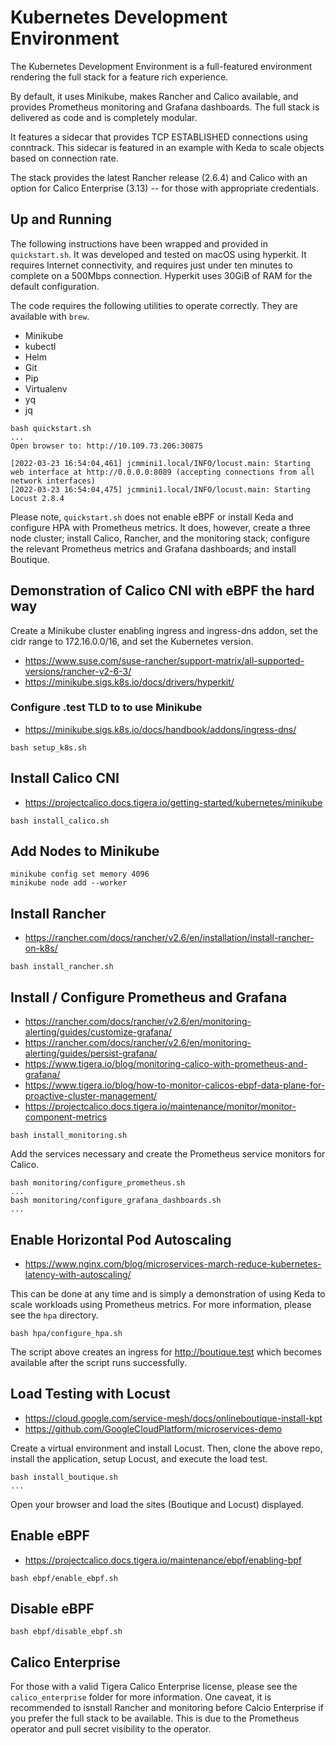 # Kubernetes Development Environment

The Kubernetes Development Environment is a full-featured environment rendering
the full stack for a feature rich experience. 

By default, it uses Minikube, makes Rancher and Calico available, and provides
Prometheus monitoring and Grafana dashboards. The full stack is delivered as
code and is completely modular. 

It features a sidecar that provides TCP ESTABLISHED connections using
conntrack. This sidecar is featured in an example with Keda to scale objects
based on connection rate. 

The stack provides the latest Rancher release (2.6.4) and Calico with an option
for Calico Enterprise (3.13) -- for those with appropriate credentials.

## Up and Running

The following instructions have been wrapped and provided in `quickstart.sh`.
It was developed and tested on macOS using hyperkit. It requires Internet
connectivity, and requires just under ten minutes to complete on a 500Mbps
connection. Hyperkit uses 30GiB of RAM for the default configuration.

The code requires the following utilities to operate correctly. They are
available with `brew`.

* Minikube
* kubectl
* Helm
* Git
* Pip
* Virtualenv
* yq
* jq

```
bash quickstart.sh
...
Open browser to: http://10.109.73.206:30875

[2022-03-23 16:54:04,461] jcmmini1.local/INFO/locust.main: Starting web interface at http://0.0.0.0:8089 (accepting connections from all network interfaces)
[2022-03-23 16:54:04,475] jcmmini1.local/INFO/locust.main: Starting Locust 2.8.4
```

Please note, `quickstart.sh` does not enable eBPF or install Keda and configure
HPA with Prometheus metrics. It does, however, create a three node cluster;
install Calico, Rancher, and the monitoring stack; configure the relevant
Prometheus metrics and Grafana dashboards; and install Boutique.

## Demonstration of Calico CNI with eBPF the hard way 

Create a Minikube cluster enabling ingress and ingress-dns addon, set the
cidr range to 172.16.0.0/16, and set the Kubernetes version.
* https://www.suse.com/suse-rancher/support-matrix/all-supported-versions/rancher-v2-6-3/
* https://minikube.sigs.k8s.io/docs/drivers/hyperkit/

### Configure .test TLD to to use Minikube
* https://minikube.sigs.k8s.io/docs/handbook/addons/ingress-dns/

```
bash setup_k8s.sh
```

## Install Calico CNI
* https://projectcalico.docs.tigera.io/getting-started/kubernetes/minikube

```
bash install_calico.sh
```

## Add Nodes to Minikube

```
minikube config set memory 4096
minikube node add --worker
```
## Install Rancher
* https://rancher.com/docs/rancher/v2.6/en/installation/install-rancher-on-k8s/

```
bash install_rancher.sh
```

## Install / Configure Prometheus and Grafana 
* https://rancher.com/docs/rancher/v2.6/en/monitoring-alerting/guides/customize-grafana/
* https://rancher.com/docs/rancher/v2.6/en/monitoring-alerting/guides/persist-grafana/
* https://www.tigera.io/blog/monitoring-calico-with-prometheus-and-grafana/
* https://www.tigera.io/blog/how-to-monitor-calicos-ebpf-data-plane-for-proactive-cluster-management/
* https://projectcalico.docs.tigera.io/maintenance/monitor/monitor-component-metrics

```
bash install_monitoring.sh
```

Add the services necessary and create the Prometheus service monitors for
Calico.

```
bash monitoring/configure_prometheus.sh
...
bash monitoring/configure_grafana_dashboards.sh
...
```

## Enable Horizontal Pod Autoscaling
* https://www.nginx.com/blog/microservices-march-reduce-kubernetes-latency-with-autoscaling/

This can be done at any time and is simply a demonstration of using Keda to
scale workloads using Prometheus metrics. For more information, please see the
`hpa` directory.

```
bash hpa/configure_hpa.sh
```

The script above creates an ingress for http://boutique.test which becomes
available after the script runs successfully.

## Load Testing with Locust
* https://cloud.google.com/service-mesh/docs/onlineboutique-install-kpt
* https://github.com/GoogleCloudPlatform/microservices-demo

Create a virtual environment and install Locust. Then, clone the above repo,
install the application, setup Locust, and execute the load test.

```
bash install_boutique.sh
...
```

Open your browser and load the sites (Boutique and Locust) displayed.

## Enable eBPF
* https://projectcalico.docs.tigera.io/maintenance/ebpf/enabling-bpf

```
bash ebpf/enable_ebpf.sh
```

## Disable eBPF

```
bash ebpf/disable_ebpf.sh
```

## Calico Enterprise

For those with a valid Tigera Calico Enterprise license, please see the
`calico_enterprise` folder for more information. One caveat, it is recommended
to isnstall Rancher and monitoring before Calcio Enterprise if you prefer the
full stack to be available. This is due to the Prometheus operator and pull
secret visibility to the operator.
